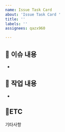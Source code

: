 ```yaml
---
name: Issue Task Card
about: 'Issue Task Card '
title: ''
labels: ''
assignees: qazx960

---
```


## 📁 이슈 내용

-

## 📝 작업 내용

-

## 📍ETC

기타사항
